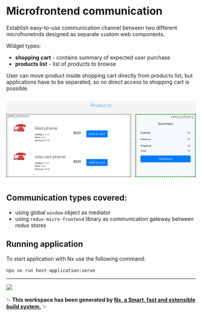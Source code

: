 # Microfrontend communication

Establish easy-to-use communication channel between two different microfronetnds designed as separate custom web components.

Widget types:
* **shopping cart** - contains summary of expected user purchase
* **products list** - list of products to browse

User can move product inside shopping cart directly from products list, but applications have to be separated, so no direct access to shopping cart is possible.

![Adding product to shopping cart](assets/medium-communication-pattern.gif)

## Communication types covered:
* using global `window` object as mediator
* using `redux-micro-frontend` library as communication gateway between redux stores

## Running application

To start application with Nx use the following command:

```
npx nx run host-application:serve
```
-----

<a alt="Nx logo" href="https://nx.dev" target="_blank" rel="noreferrer"><img src="https://raw.githubusercontent.com/nrwl/nx/master/images/nx-logo.png" width="45"></a>

✨ **This workspace has been generated by [Nx, a Smart, fast and extensible build system.](https://nx.dev)** ✨
